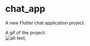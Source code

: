 # chat_app

A new Flutter chat application project.<br>

A gif of the project:<br>
![alt text](https://github.com/naveenyadav15/Flutter-Examples/blob/chatapp/chat_app/chat_app.gif);
